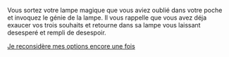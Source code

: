 Vous sortez votre lampe magique que vous aviez oublié dans votre poche et invoquez le génie de la lampe. Il vous rappelle que vous avez déja exaucer vos trois souhaits et retourne dans sa lampe vous laissant desesperé et rempli de desespoir.

[Je reconsidère mes options encore une fois](../feu-de-camp.md)